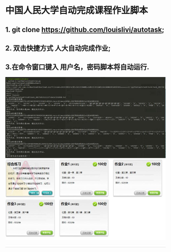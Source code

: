 # 中国人民大学自动完成课程作业脚本
## 1. git clone https://github.com/louislivi/autotask;
## 2. 双击快捷方式 人大自动完成作业;
## 3.在命令窗口键入 用户名，密码脚本将自动运行.
 ![image](https://github.com/louislivi/autotask/blob/master/image/IMG_0360.JPG)
 ![image](https://github.com/louislivi/autotask/blob/master/image/IMG_0361.JPG)

